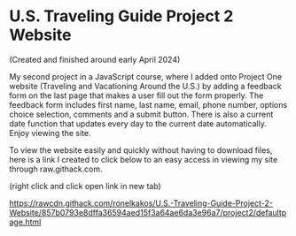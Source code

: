 # U.S. Traveling Guide Project 2 Website

(Created and finished around early April 2024)

My second project in a JavaScript course, where I added onto Project One website (Traveling and Vacationing Around the U.S.) by adding a feedback form on the last page that makes a user fill out the form properly. The feedback form includes first name, last name, email, phone number, options choice selection, comments and a submit button. There is also a current date function that updates every day to the current date automatically. Enjoy viewing the site.

To view the website easily and quickly without having to download files, here is a link I created to click below to an easy access in viewing my site through raw.githack.com.

(right click and click open link in new tab)

https://rawcdn.githack.com/ronelkakos/U.S.-Traveling-Guide-Project-2-Website/857b0793e8dffa36594aed15f3a64ae6da3e96a7/project2/defaultpage.html

